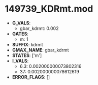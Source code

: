 # 149739_KDRmt.mod

- **G_VALS**:
  - gbar_kdrmt: 0.002
- **GATES**:
  - m: 1
- **SUFFIX**: kdrmt
- **GMAX_NAME**: gbar_kdrmt
- **STATES**: ['m']
- **I_VALS**:
  - 6.3: 0.002000000073802316
  - 37: 0.002000000078612619
- **ERROR_FLAGS**: []
